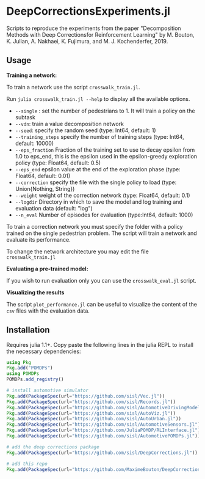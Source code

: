 # DeepCorrectionsExperiments.jl

Scripts to reproduce the experiments from the paper "Decomposition Methods with Deep Correctionsfor Reinforcement Learning" by M. Bouton, K. Julian, A. Nakhaei, K. Fujimura, and M. J. Kochenderfer, 2019.

## Usage

**Training a network:**

To train a network use the script `crosswalk_train.jl`.

Run `julia crosswalk_train.jl --help` to display all the available options. 

- `--single` : set the number of pedestrians to 1. It will train a policy on the subtask
- `--vdn`: train a value decomposition network
- `--seed`: specify the random seed (type: Int64, default: 1)
- `--training_steps` specify the number of training steps (type: Int64, default: 10000)
- `--eps_fraction` Fraction of the training set to use to decay epsilon from 1.0 to eps_end, this is the epsilon used in the epsilon-greedy exploration policy (type: Float64, default: 0.5)
- `--eps_end` epsilon value at the end of the exploration phase (type: Float64, default: 0.01)
- `--correction` specify the file with the single policy to load  (type: Union{Nothing, String})
- `--weight` weight of the correction network (type: Float64, default: 0.1)
- `--logdir` Directory in which to save the model and log training and evaluation data (default: "log")
- `--n_eval` Number of episodes for evaluation (type:Int64, default: 1000)

To train a correction network you must specify the folder with a policy trained on the single pedestrian problem. 
The script will train a network and evaluate its performance. 

To change the network architecture you may edit the file `crosswalk_train.jl`

**Evaluating a pre-trained model:**

If you wish to run evaluation only you can use the `crosswalk_eval.jl` script.

**Visualizing the results** 

The script `plot_performance.jl` can be useful to visualize the content of the `csv` files with the evaluation data.

## Installation 

Requires julia 1.1+. Copy paste the following lines in the julia REPL to install the necessary dependencies:

```julia 
using Pkg
Pkg.add("POMDPs")
using POMDPs
POMDPs.add_registry()

# install automotive simulator
Pkg.add(PackageSpec(url="https://github.com/sisl/Vec.jl"))
Pkg.add(PackageSpec(url="https://github.com/sisl/Records.jl"))
Pkg.add(PackageSpec(url="https://github.com/sisl/AutomotiveDrivingModels.jl"))
Pkg.add(PackageSpec(url="https://github.com/sisl/AutoViz.jl"))
Pkg.add(PackageSpec(url="https://github.com/sisl/AutoUrban.jl"))
Pkg.add(PackageSpec(url="https://github.com/sisl/AutomotiveSensors.jl"))
Pkg.add(PackageSpec(url="https://github.com/JuliaPOMDP/RLInterface.jl"))
Pkg.add(PackageSpec(url="https://github.com/sisl/AutomotivePOMDPs.jl"))

# add the deep corrections package
Pkg.add(PackageSpec(url="https://github.com/sisl/DeepCorrections.jl"))

# add this repo
Pkg.add(PackageSpec(url="https://github.com/MaximeBouton/DeepCorrectionsExperiments.jl"))